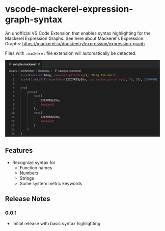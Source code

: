# vscode-mackerel-expression-graph-syntax

An unofficial VS Code Extension that enables syntax highlighting for the Mackerel Expression Graphs.
See here about Mackerel's Expression Graphs: https://mackerel.io/docs/entry/expression/expression-graph

Files with `.mackerel` file extension will automatically be detected.

![Sample Screenshot](sample.png)

## Features
- Recognize syntax for
  - Function names
  - Numbers
  - Strings
  - Some system metric keywords

## Release Notes

### 0.0.1

- Initial release with basic syntax highlighting.

